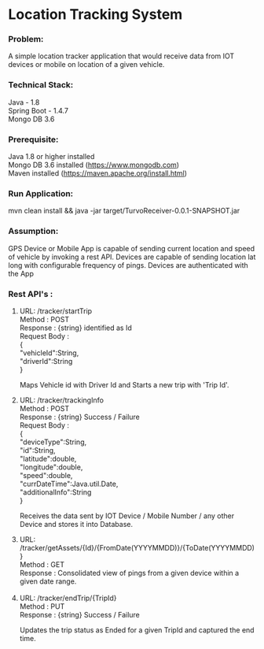 
<h1>Location Tracking System</h1>

<h3>Problem: </h3>A simple location tracker application that would receive data from IOT devices or mobile on location of a given vehicle.

<h3>Technical Stack:</h3>

Java - 1.8 <br>
Spring Boot - 1.4.7 <br>
Mongo DB 3.6<br>


<h3>Prerequisite:</h3>

Java 1.8 or higher installed<br>
Mongo DB 3.6 installed (https://www.mongodb.com)<br>
Maven installed (https://maven.apache.org/install.html)<br>


<h3>Run Application:</h3>
mvn clean install && java -jar target/TurvoReceiver-0.0.1-SNAPSHOT.jar


<h3>Assumption:</h3>
GPS Device or Mobile App is capable of sending current location and speed of vehicle by invoking a rest API. Devices are capable of sending location lat long with configurable frequency of pings. Devices are authenticated with the App


<br>
<h3>Rest API's :</h3>
<ol>
<li>URL: /tracker/startTrip <br>
Method : POST <br>
Response : {string} identified as Id <br>
Request Body : <br>
{<br>
 "vehicleId":String,<br>
 "driverId":String<br>
}<br>


Maps Vehicle id with Driver Id and Starts a new trip with 'Trip Id'.
</li>

<li>URL: /tracker/trackingInfo <br>
Method : POST <br>
Response : {string} Success / Failure <br>
Request Body : <br>
{<br>
	"deviceType":String,	<br>
	"id":String,<br>
	"latitude":double,<br>
	"longitude":double,<br>
	"speed":double,<br>
	"currDateTime":Java.util.Date,<br>
	"additionalInfo":String<br>
}<br>

Receives the data sent by IOT Device / Mobile Number / any other Device and stores it into Database. 
</li>
<li>URL: /tracker/getAssets/{Id}/{FromDate(YYYYMMDD)}/{ToDate(YYYYMMDD)}<br>
Method : GET <br>
Response : Consolidated view of pings from a given device within a given date range. <br>

</li>
<br>
<li>URL: /tracker/endTrip/{TripId}<br>
Method : PUT <br>
Response : {string} Success / Failure <br>

Updates the trip status as Ended for a given TripId and captured the end time.<br> 
</li>

</ol>

